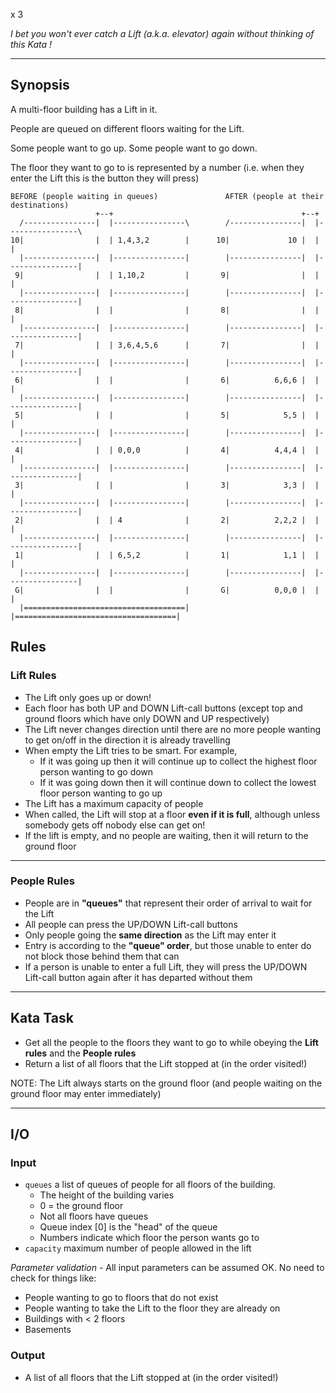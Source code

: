 x 3

_I bet you won't ever catch a Lift (a.k.a. elevator) again without thinking of this Kata !_

---

## Synopsis

A multi-floor building has a Lift in it.

People are queued on different floors waiting for the Lift.

Some people want to go up. Some people want to go down.

The floor they want to go to is represented by a number (i.e. when they enter the Lift this is the button they will press)

```asci
BEFORE (people waiting in queues)               AFTER (people at their destinations)
                   +--+                                          +--+
  /----------------|  |----------------\        /----------------|  |----------------\
10|                |  | 1,4,3,2        |      10|             10 |  |                |
  |----------------|  |----------------|        |----------------|  |----------------|
 9|                |  | 1,10,2         |       9|                |  |                |
  |----------------|  |----------------|        |----------------|  |----------------|
 8|                |  |                |       8|                |  |                |
  |----------------|  |----------------|        |----------------|  |----------------|
 7|                |  | 3,6,4,5,6      |       7|                |  |                |
  |----------------|  |----------------|        |----------------|  |----------------|
 6|                |  |                |       6|          6,6,6 |  |                |
  |----------------|  |----------------|        |----------------|  |----------------|
 5|                |  |                |       5|            5,5 |  |                |
  |----------------|  |----------------|        |----------------|  |----------------|
 4|                |  | 0,0,0          |       4|          4,4,4 |  |                |
  |----------------|  |----------------|        |----------------|  |----------------|
 3|                |  |                |       3|            3,3 |  |                |
  |----------------|  |----------------|        |----------------|  |----------------|
 2|                |  | 4              |       2|          2,2,2 |  |                |
  |----------------|  |----------------|        |----------------|  |----------------|
 1|                |  | 6,5,2          |       1|            1,1 |  |                |
  |----------------|  |----------------|        |----------------|  |----------------|
 G|                |  |                |       G|          0,0,0 |  |                |
  |====================================|        |====================================|
```

## Rules

### Lift Rules

- The Lift only goes up or down!
- Each floor has both UP and DOWN Lift-call buttons (except top and ground floors which have only DOWN and UP respectively)
- The Lift never changes direction until there are no more people wanting to get on/off in the direction it is already travelling
- When empty the Lift tries to be smart. For example,
  - If it was going up then it will continue up to collect the highest floor person wanting to go down
  - If it was going down then it will continue down to collect the lowest floor person wanting to go up
- The Lift has a maximum capacity of people
- When called, the Lift will stop at a floor **even if it is full**, although unless somebody gets off nobody else can get on!
- If the lift is empty, and no people are waiting, then it will return to the ground floor

---

### People Rules

- People are in **"queues"** that represent their order of arrival to wait for the Lift
- All people can press the UP/DOWN Lift-call buttons
- Only people going the **same direction** as the Lift may enter it
- Entry is according to the **"queue" order**, but those unable to enter do not block those behind them that can
- If a person is unable to enter a full Lift, they will press the UP/DOWN Lift-call button again after it has departed without them

---

## Kata Task

- Get all the people to the floors they want to go to while obeying the **Lift rules** and the **People rules**
- Return a list of all floors that the Lift stopped at (in the order visited!)

NOTE: The Lift always starts on the ground floor (and people waiting on the ground floor may enter immediately)

---

## I/O

### Input

- `queues` a list of queues of people for all floors of the building.
  - The height of the building varies
  - 0 = the ground floor
  - Not all floors have queues
  - Queue index [0] is the "head" of the queue
  - Numbers indicate which floor the person wants go to
- `capacity` maximum number of people allowed in the lift

_Parameter validation_ - All input parameters can be assumed OK. No need to check for things like:

- People wanting to go to floors that do not exist
- People wanting to take the Lift to the floor they are already on
- Buildings with < 2 floors
- Basements

### Output

- A list of all floors that the Lift stopped at (in the order visited!)
